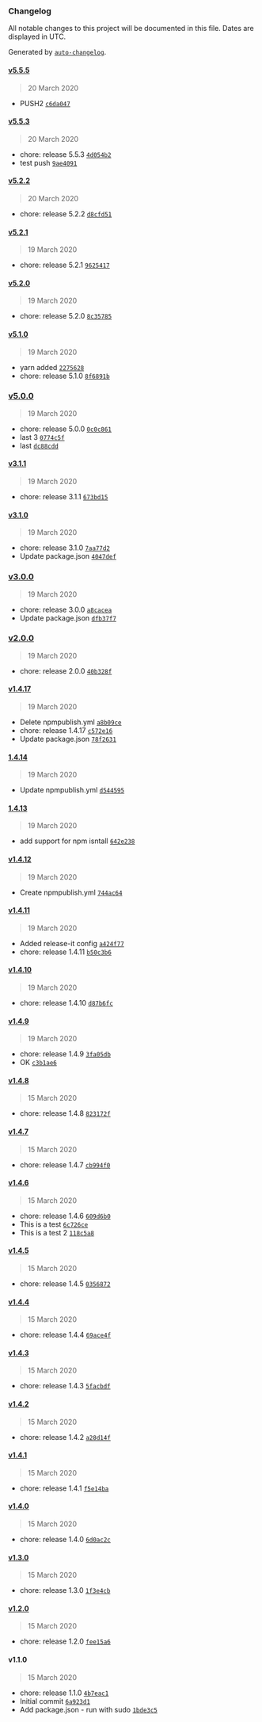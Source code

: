 ### Changelog

All notable changes to this project will be documented in this file. Dates are displayed in UTC.

Generated by [`auto-changelog`](https://github.com/CookPete/auto-changelog).

#### [v5.5.5](https://github.com/rcastino/rai-hello1971/compare/v5.5.3...v5.5.5)

> 20 March 2020

- PUSH2 [`c6da047`](https://github.com/rcastino/rai-hello1971/commit/c6da047739492fc70250e576f936f3da86f8ca79)

#### [v5.5.3](https://github.com/rcastino/rai-hello1971/compare/v5.2.2...v5.5.3)

> 20 March 2020

- chore: release 5.5.3 [`4d054b2`](https://github.com/rcastino/rai-hello1971/commit/4d054b283ab973e2e3c7af3ced748c7b837450b6)
- test push [`9ae4091`](https://github.com/rcastino/rai-hello1971/commit/9ae40916ec59f5bc0902c34a8c17458466422b41)

#### [v5.2.2](https://github.com/rcastino/rai-hello1971/compare/v5.2.1...v5.2.2)

> 20 March 2020

- chore: release 5.2.2 [`d8cfd51`](https://github.com/rcastino/rai-hello1971/commit/d8cfd51f567dfc2dacb06c3d41c75019445c693f)

#### [v5.2.1](https://github.com/rcastino/rai-hello1971/compare/v5.2.0...v5.2.1)

> 19 March 2020

- chore: release 5.2.1 [`9625417`](https://github.com/rcastino/rai-hello1971/commit/9625417307a3c004017c046bb289f61d6aa3e421)

#### [v5.2.0](https://github.com/rcastino/rai-hello1971/compare/v5.1.0...v5.2.0)

> 19 March 2020

- chore: release 5.2.0 [`8c35785`](https://github.com/rcastino/rai-hello1971/commit/8c35785c3bb8c2e4a8ca56b4c639470361e5b27e)

#### [v5.1.0](https://github.com/rcastino/rai-hello1971/compare/v5.0.0...v5.1.0)

> 19 March 2020

- yarn added [`2275628`](https://github.com/rcastino/rai-hello1971/commit/2275628b6fae2b8cd3ddad08581b6fbb3afb08b5)
- chore: release 5.1.0 [`8f6891b`](https://github.com/rcastino/rai-hello1971/commit/8f6891bbdc918d91bd99e2f63b5fc8b6d1792384)

### [v5.0.0](https://github.com/rcastino/rai-hello1971/compare/v3.1.1...v5.0.0)

> 19 March 2020

- chore: release 5.0.0 [`0c0c861`](https://github.com/rcastino/rai-hello1971/commit/0c0c86102cfe7854aa4c605b21459771e81997c3)
- last 3 [`0774c5f`](https://github.com/rcastino/rai-hello1971/commit/0774c5f02659491853fe56314326eaef918d24f9)
- last [`dc88cdd`](https://github.com/rcastino/rai-hello1971/commit/dc88cdd8894ecd4c30e7685c55c0e2d5b4c52643)

#### [v3.1.1](https://github.com/rcastino/rai-hello1971/compare/v3.1.0...v3.1.1)

> 19 March 2020

- chore: release 3.1.1 [`673bd15`](https://github.com/rcastino/rai-hello1971/commit/673bd15400e1ffabf5899ca00daaec27fbc4b84b)

#### [v3.1.0](https://github.com/rcastino/rai-hello1971/compare/v3.0.0...v3.1.0)

> 19 March 2020

- chore: release 3.1.0 [`7aa77d2`](https://github.com/rcastino/rai-hello1971/commit/7aa77d20e5ff95aec7e485080941181a620f63a1)
- Update package.json [`4047def`](https://github.com/rcastino/rai-hello1971/commit/4047def8788c3c7110d6bf0145b3230e72814690)

### [v3.0.0](https://github.com/rcastino/rai-hello1971/compare/v2.0.0...v3.0.0)

> 19 March 2020

- chore: release 3.0.0 [`a8cacea`](https://github.com/rcastino/rai-hello1971/commit/a8cacea5112bec06ee01e9e455e30d8feb2cf4fa)
- Update package.json [`dfb37f7`](https://github.com/rcastino/rai-hello1971/commit/dfb37f734a9a4a8bb7d585de9004ab53383d47f4)

### [v2.0.0](https://github.com/rcastino/rai-hello1971/compare/v1.4.17...v2.0.0)

> 19 March 2020

- chore: release 2.0.0 [`40b328f`](https://github.com/rcastino/rai-hello1971/commit/40b328fc444de04b2e2cc35576c0fb63510a27ac)

#### [v1.4.17](https://github.com/rcastino/rai-hello1971/compare/1.4.14...v1.4.17)

> 19 March 2020

- Delete npmpublish.yml [`a8b09ce`](https://github.com/rcastino/rai-hello1971/commit/a8b09ce495b1ef7180ce709d6aa336ef9ca0a435)
- chore: release 1.4.17 [`c572e16`](https://github.com/rcastino/rai-hello1971/commit/c572e167cb6cc5f460a9e82e560d521fb8be775a)
- Update package.json [`78f2631`](https://github.com/rcastino/rai-hello1971/commit/78f26315757886ba6271a3aae34bb4292cc59722)

#### [1.4.14](https://github.com/rcastino/rai-hello1971/compare/1.4.13...1.4.14)

> 19 March 2020

- Update npmpublish.yml [`d544595`](https://github.com/rcastino/rai-hello1971/commit/d5445956c7eac8a84ded3fa2174cc2796d4ce777)

#### [1.4.13](https://github.com/rcastino/rai-hello1971/compare/v1.4.12...1.4.13)

> 19 March 2020

- add support for npm isntall [`642e238`](https://github.com/rcastino/rai-hello1971/commit/642e238abb0647e02a7f5fe87a40b0cfd5fdb0fa)

#### [v1.4.12](https://github.com/rcastino/rai-hello1971/compare/v1.4.11...v1.4.12)

> 19 March 2020

- Create npmpublish.yml [`744ac64`](https://github.com/rcastino/rai-hello1971/commit/744ac641b7d370ef65f40aa1ea5fb481146fb5d6)

#### [v1.4.11](https://github.com/rcastino/rai-hello1971/compare/v1.4.10...v1.4.11)

> 19 March 2020

- Added release-it config [`a424f77`](https://github.com/rcastino/rai-hello1971/commit/a424f778549161c3425509af7bcfeddfb630841f)
- chore: release 1.4.11 [`b50c3b6`](https://github.com/rcastino/rai-hello1971/commit/b50c3b6673e3f8b195cf30a5349619a2eafef6aa)

#### [v1.4.10](https://github.com/rcastino/rai-hello1971/compare/v1.4.9...v1.4.10)

> 19 March 2020

- chore: release 1.4.10 [`d87b6fc`](https://github.com/rcastino/rai-hello1971/commit/d87b6fcca88266bc777e04ab85fc20946af99329)

#### [v1.4.9](https://github.com/rcastino/rai-hello1971/compare/v1.4.8...v1.4.9)

> 19 March 2020

- chore: release 1.4.9 [`3fa05db`](https://github.com/rcastino/rai-hello1971/commit/3fa05db2c0a229bcd62749683fdd2d536c584f57)
- OK [`c3b1ae6`](https://github.com/rcastino/rai-hello1971/commit/c3b1ae60327483b946f72e1eed9850f96b794b3d)

#### [v1.4.8](https://github.com/rcastino/rai-hello1971/compare/v1.4.7...v1.4.8)

> 15 March 2020

- chore: release 1.4.8 [`823172f`](https://github.com/rcastino/rai-hello1971/commit/823172f64493489f400c2652de082c27cfa9d8b4)

#### [v1.4.7](https://github.com/rcastino/rai-hello1971/compare/v1.4.6...v1.4.7)

> 15 March 2020

- chore: release 1.4.7 [`cb994f0`](https://github.com/rcastino/rai-hello1971/commit/cb994f0053435bc4c6b41e57ac3e41d9e57418cd)

#### [v1.4.6](https://github.com/rcastino/rai-hello1971/compare/v1.4.5...v1.4.6)

> 15 March 2020

- chore: release 1.4.6 [`609d6b0`](https://github.com/rcastino/rai-hello1971/commit/609d6b03839f33ab83f5eecf9350b3a349397a1c)
- This is a test [`6c726ce`](https://github.com/rcastino/rai-hello1971/commit/6c726ce3e12451e0181f45d3b5918b60dbd98b1f)
- This is a test 2 [`118c5a8`](https://github.com/rcastino/rai-hello1971/commit/118c5a89e158903bff5a0dc38275b067046ccb28)

#### [v1.4.5](https://github.com/rcastino/rai-hello1971/compare/v1.4.4...v1.4.5)

> 15 March 2020

- chore: release 1.4.5 [`0356872`](https://github.com/rcastino/rai-hello1971/commit/03568726f50ebf37bed3baad3ecc64e4a4530337)

#### [v1.4.4](https://github.com/rcastino/rai-hello1971/compare/v1.4.3...v1.4.4)

> 15 March 2020

- chore: release 1.4.4 [`69ace4f`](https://github.com/rcastino/rai-hello1971/commit/69ace4f0927f0488167efbfb490602b778976e79)

#### [v1.4.3](https://github.com/rcastino/rai-hello1971/compare/v1.4.2...v1.4.3)

> 15 March 2020

- chore: release 1.4.3 [`5facbdf`](https://github.com/rcastino/rai-hello1971/commit/5facbdf6399a8cfaaac70fe538855183aad84ebe)

#### [v1.4.2](https://github.com/rcastino/rai-hello1971/compare/v1.4.1...v1.4.2)

> 15 March 2020

- chore: release 1.4.2 [`a28d14f`](https://github.com/rcastino/rai-hello1971/commit/a28d14f6084982c41cb013d6d66a3dff7bac0a69)

#### [v1.4.1](https://github.com/rcastino/rai-hello1971/compare/v1.4.0...v1.4.1)

> 15 March 2020

- chore: release 1.4.1 [`f5e14ba`](https://github.com/rcastino/rai-hello1971/commit/f5e14ba846a8892b03eb9fd4fb79a7ce2f535cc4)

#### [v1.4.0](https://github.com/rcastino/rai-hello1971/compare/v1.3.0...v1.4.0)

> 15 March 2020

- chore: release 1.4.0 [`6d0ac2c`](https://github.com/rcastino/rai-hello1971/commit/6d0ac2c9b013e48523a838738c8466d0c85a8284)

#### [v1.3.0](https://github.com/rcastino/rai-hello1971/compare/v1.2.0...v1.3.0)

> 15 March 2020

- chore: release 1.3.0 [`1f3e4cb`](https://github.com/rcastino/rai-hello1971/commit/1f3e4cbeff193a238b88a4d337f6279a6cc89609)

#### [v1.2.0](https://github.com/rcastino/rai-hello1971/compare/v1.1.0...v1.2.0)

> 15 March 2020

- chore: release 1.2.0 [`fee15a6`](https://github.com/rcastino/rai-hello1971/commit/fee15a69bf5b0ea0fa545f66d0e74c059f37c354)

#### v1.1.0

> 15 March 2020

- chore: release 1.1.0 [`4b7eac1`](https://github.com/rcastino/rai-hello1971/commit/4b7eac15ed8b34afab383a64ce98db2ff55122fc)
- Initial commit [`6a923d1`](https://github.com/rcastino/rai-hello1971/commit/6a923d1c446621eaed25ee461b0212eccbde4ba4)
- Add package.json - run with sudo [`1bde3c5`](https://github.com/rcastino/rai-hello1971/commit/1bde3c5d95770f80bbf81cc43da5026f8a809e91)
